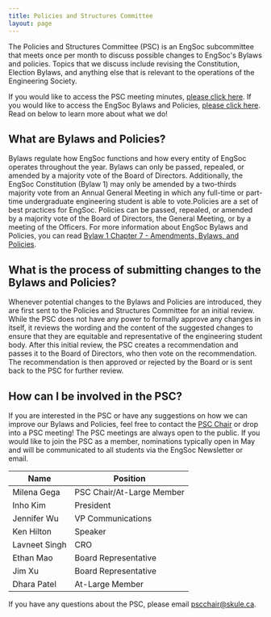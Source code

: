 ```yaml
---
title: Policies and Structures Committee
layout: page
---
```


The Policies and Structures Committee (PSC) is an EngSoc subcommittee that meets once per month to discuss possible changes to EngSoc's Bylaws and policies. Topics that we discuss include revising the Constitution, Election Bylaws, and anything else that is relevant to the operations of the Engineering Society.

If you would like to access the PSC meeting minutes, [please click here](https://drive.google.com/drive/u/1/folders/1A2tghRaPWWPHn7Mukl-At_jkkTbpUTu5). If you would like to access the EngSoc Bylaws and Policies, [please click here](https://skule.ca/governing_documents). Read on below to learn more about what we do!

## What are Bylaws and Policies?

Bylaws regulate how EngSoc functions and how every entity of EngSoc operates throughout the year. Bylaws can only be passed, repealed, or amended by a majority vote of the Board of Directors. Additionally, the EngSoc Constitution (Bylaw 1) may only be amended by a two-thirds majority vote from an Annual General Meeting in which any full-time or part-time undergraduate engineering student is able to vote.Policies are a set of best practices for EngSoc. Policies can be passed, repealed, or amended by a majority vote of the Board of Directors, the General Meeting, or by a meeting of the Officers. For more information about EngSoc Bylaws and Policies, you can read [Bylaw 1 Chapter 7 - Amendments, Bylaws, and Policies](https://github.com/skule/bylaws/blob/master/Bylaw%201.pdf).

## What is the process of submitting changes to the Bylaws and Policies?

Whenever potential changes to the Bylaws and Policies are introduced, they are first sent to the Policies and Structures Committee for an initial review. While the PSC does not have any power to formally approve any changes in itself, it reviews the wording and the content of the suggested changes to ensure that they are equitable and representative of the engineering student body. After this initial review, the PSC creates a recommendation and passes it to the Board of Directors, who then vote on the recommendation. The recommendation is then approved or rejected by the Board or is sent back to the PSC for further review. 

## How can I be involved in the PSC?

If you are interested in the PSC or have any suggestions on how we can improve our Bylaws and Policies, feel free to contact the [PSC Chair](mailto:pscchair@skule.ca) or drop into a PSC meeting! The PSC meetings are always open to the public. If you would like to join the PSC as a member, nominations typically open in May and will be communicated to all students via the EngSoc Newsletter or email. 

| Name            | Position              |
|-----------------|-----------------------|
| Milena Gega | PSC Chair/At-Large Member |
| Inho Kim | President |
| Jennifer Wu | VP Communications |
| Ken Hilton | Speaker |
| Lavneet Singh | CRO |
| Ethan Mao | Board Representative |
| Jim Xu | Board Representative |
| Dhara Patel | At-Large Member |

If you have any questions about the PSC, please email [pscchair@skule.ca](mailto:pscchair@skule.ca).